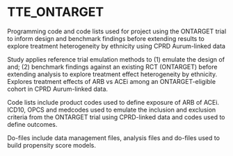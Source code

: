 # TTE_ONTARGET
Programming code and code lists used for project using the ONTARGET trial to inform design and benchmark findings before extending results to explore treatment heterogeneity by ethnicity using CPRD Aurum-linked data

Study applies reference trial emulation methods to (1) emulate the design of and; (2) benchmark findings against an existing RCT (ONTARGET) before extending analysis to explore treatment effect heterogeneity by ethnicity. Explores treatment effects of ARB vs ACEi among an ONTARGET-eligible cohort in CPRD Aurum-linked data.

Code lists include product codes used to define exposure of ARB of ACEi. ICD10, OPCS and medcodes used to emulate the inclusion and exclusion criteria from the ONTARGET trial using CPRD-linked data and codes used to define outcomes.

Do-files include data management files, analysis files and do-files used to build propensity score models.
